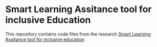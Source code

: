 # Smart Learning Assitance tool for inclusive Education

This repository contains code files from the research [Smart Learning Assitance tool for inclusive education](https://ip.ios.semcs.net/articles/journal-of-intelligent-and-fuzzy-systems/ifs210075)
